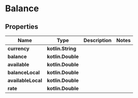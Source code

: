 
# Balance

## Properties
Name | Type | Description | Notes
------------ | ------------- | ------------- | -------------
**currency** | **kotlin.String** |  | 
**balance** | **kotlin.Double** |  | 
**available** | **kotlin.Double** |  | 
**balanceLocal** | **kotlin.Double** |  | 
**availableLocal** | **kotlin.Double** |  | 
**rate** | **kotlin.Double** |  | 




